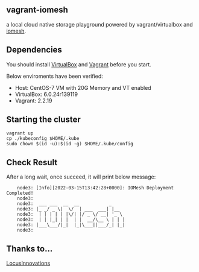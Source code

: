 ## vagrant-iomesh
a local cloud native storage playground powered by vagrant/virtualbox and [iomesh](https://github.com/iomesh).

## Dependencies

You should install [VirtualBox](https://www.virtualbox.org/wiki/Downloads) and [Vagrant](https://www.vagrantup.com/downloads.html) before you start.

Below enviroments have been verified:
- Host: CentOS-7 VM with 20G Memory and VT enabled
- VirtualBox: 6.0.24r139119
- Vagrant: 2.2.19

## Starting the cluster

```
vagrant up
cp ./kubeconfig $HOME/.kube
sudo chown $(id -u):$(id -g) $HOME/.kube/config
```
## Check Result

After a long wait, once succeed, it will print below message:

```
    node3: [Info][2022-03-15T13:42:28+0000]: IOMesh Deployment Completed!
    node3:
    node3:  ___ ___  __  __           _
    node3: |_ _/ _ \|  \/  | ___  ___| |__
    node3:  | | | | | |\/| |/ _ \/ __| '_ \
    node3:  | | |_| | |  | |  __/\__ \ | | |
    node3: |___\___/|_|  |_|\___||___/_| |_|
    node3:

```

## Thanks to...
[LocusInnovations](https://github.com/LocusInnovations/k8s-vagrant-virtualbox)
